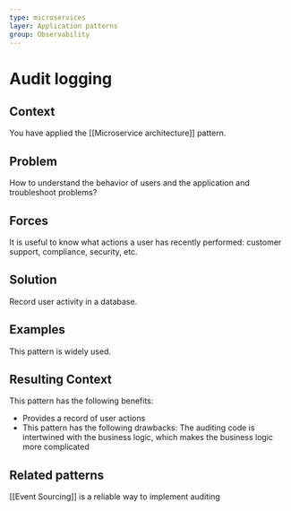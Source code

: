 ```yaml
---
type: microservices
layer: Application patterns
group: Observability
---
```

# Audit logging

## Context

You have applied the [[Microservice architecture]] pattern.

## Problem

How to understand the behavior of users and the application and troubleshoot problems?

## Forces

It is useful to know what actions a user has recently performed: customer support, compliance, security, etc.

## Solution

Record user activity in a database.

## Examples

This pattern is widely used.

## Resulting Context

This pattern has the following benefits:
- Provides a record of user actions
- This pattern has the following drawbacks:
The auditing code is intertwined with the business logic, which makes the business logic more complicated

## Related patterns

[[Event Sourcing]] is a reliable way to implement auditing

